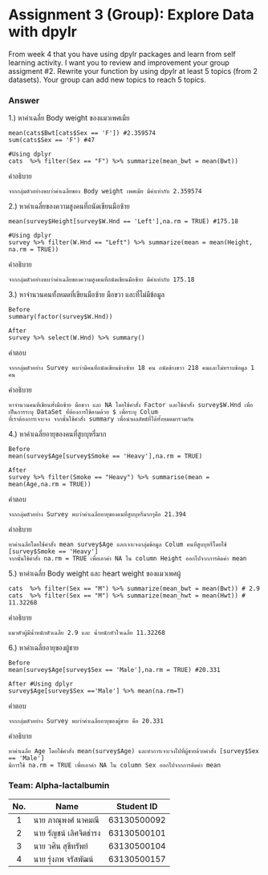 # Assignment 3 (Group): Explore Data with dpylr
From week 4 that you have using dpylr packages and learn from self learning activity. I want you to review and improvement your group assigment #2. Rewrite your function by using dpylr at least 5 topics (from 2 datasets). Your group can add new topics to reach 5 topics.

### Answer


1.) หาค่าเฉลี่ย Body weight ของแมวเพศเมีย 
```{R}
mean(cats$Bwt[cats$Sex == 'F']) #2.359574
sum(cats$Sex == 'F') #47

#Using dplyr
cats  %>% filter(Sex == "F") %>% summarize(mean_bwt = mean(Bwt))
```
คำอธิบาย
```{R}
จากกลุ่มตัวอย่างพบว่าค่าเฉลี่ยของ Body weight เพศเมีย มีค่าเท่ากับ 2.359574 
```

2.) หาค่าเฉลี่ยของความสูงคนที่ถนัดเขียนมือซ้าย
```{R}
mean(survey$Height[survey$W.Hnd == 'Left'],na.rm = TRUE) #175.18

#Using dplyr
survey %>% filter(W.Hnd == "Left") %>% summarize(mean = mean(Height, na.rm = TRUE))

```
คำอธิบาย
```{R}
จากกลุ่มตัวอย่างพบว่าค่าเฉลี่ยของความสูงคนที่ถนัดเขียนมือซ้าย มีค่าเท่ากับ 175.18
```
3.) หาจำนวนคนทั้งหมดที่เขียนมือซ้าย มือขวา และที่ไม่มีข้อมูล
```{R}
Before
summary(factor(survey$W.Hnd))
```
```{R}
After
survey %>% select(W.Hnd) %>% summary()
```
คำตอบ
```{R}
จากกลุ่มตัวอย่าง Survey พบว่ามีคนที่ถนัดเขียนข้างซ้าย 18 คน ถนัดข้างขวา 218 คนและไม่ทราบข้อมูล 1 คน
```
คำอธิบาย
```{R}
หาจำนวนคนที่เขียนทั้งมือซ้าย มือขวา และ NA โดยใช้คำสั่ง Factor และใช้คำสั่ง survey$W.Hnd เพื่อเป็นการระบุ DataSet ที่ต้องการใช้ตามด้วย $ เพื่อระบุ Colum 
ที่เราต้องการเจาะจง จากนั้นใช้คำสั่ง summary เพื่อนำผลลัพธ์ที่ได้ทั้งหมดมารวมกัน
```
4.) หาค่าเฉลี่ยอายุของคนที่สูบบุหรี่มาก
```{R}
Before
mean(survey$Age[survey$Smoke == 'Heavy'],na.rm = TRUE)
```
```{R}
After
survey %>% filter(Smoke == "Heavy") %>% summarise(mean = mean(Age,na.rm = TRUE))
```
คำตอบ
```{R}
จากกลุ่มตัวอย่าง Survey พบว่าค่าเฉลี่ยอายุของคนที่สูบบุหรี่มากๆคือ 21.394 
```
คำอธิบาย
```{R}
หาค่าเฉลี่ยโดยใช้คำสั่ง mean survey$Age และเจาะจงกลุ่มข้อมูล Colum คนที่สูบบุหรี่โดยใช้ [survey$Smoke == 'Heavy']
จากนั้นใช้คำสั่ง na.rm = TRUE เพื่อเอาค่า NA ใน column Height ออกไปจากการคิดค่า mean
```
5.) หาค่าเฉลี่ย Body weight และ heart weight ของแมวเพศผู้
```{R}
cats  %>% filter(Sex == "M") %>% summarize(mean_bwt = mean(Bwt)) # 2.9
cats  %>% filter(Sex == "M") %>% summarize(mean_hwt = mean(Hwt)) # 11.32268
```
คำอธิบาย
```{R}
แมวตัวผู้มีน้ำหนักตัวเฉลี่ย 2.9 และ น้ำหนักหัวใจเฉลี่ย 11.32268
```
6.) หาค่าเฉลี่ยอายุของผู้ชาย
```{R}
Before
mean(survey$Age[survey$Sex == 'Male'],na.rm = TRUE) #20.331
```
```{R}
After #Using dplyr
survey$Age[survey$Sex =='Male'] %>% mean(na.rm=T)
```
คำตอบ
```{R}
จากกลุ่มตัวอย่าง Survey พบว่าค่าเฉลี่ยอายุของผู้ชาย คือ 20.331
```
คำอธิบาย
```{R}
หาค่าเฉลี่ย Age โดยใช้คำสั่ง mean(survey$Age) และทำการเจาะจงไปที่ผู้ชายด้วยคำสั่ง [survey$Sex == 'Male']
มีการใช้ na.rm = TRUE เพื่อเอาค่า NA ใน column Sex ออกไปจากการคิดค่า mean
```
### Team: Alpha-lactalbumin
| No. | Name              | Student ID   |
|:---:|-------------------|--------------|
|  1  | นาย ภาณุพงศ์ นาคมณี    | 63130500092  |
|  2  | นาย รัญชน์ เลิศจิตธำรง    | 63130500101  |
|  3  | นาย วศิน สุขีทรัพย์   | 63130500104 |
|  4  | นาย รุ่งภพ จรัสพัฒน์     | 63130500157 |



